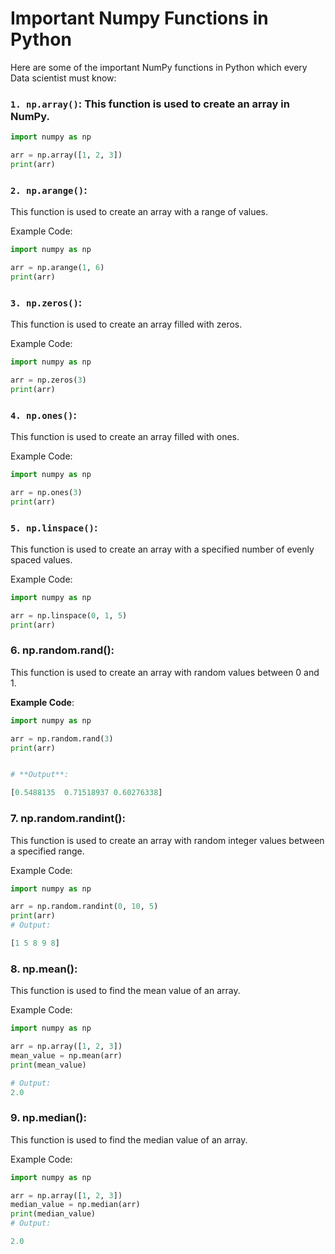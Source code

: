 # Important Numpy Functions in Python

Here are some of the important NumPy functions in Python which every Data scientist must know:

### `1. np.array()`: This function is used to create an array in NumPy.

```python
import numpy as np

arr = np.array([1, 2, 3])
print(arr)

```

### `2. np.arange()`:

This function is used to create an array with a range of values.

Example Code:

```python
import numpy as np

arr = np.arange(1, 6)
print(arr)
```

### `3. np.zeros()`:

This function is used to create an array filled with zeros.

Example Code:

```python
import numpy as np

arr = np.zeros(3)
print(arr)

```

### `4. np.ones()`:

This function is used to create an array filled with ones.

Example Code:

```python
import numpy as np

arr = np.ones(3)
print(arr)
```

### `5. np.linspace()`:

This function is used to create an array with a specified number of evenly spaced values.

Example Code:

```python
import numpy as np

arr = np.linspace(0, 1, 5)
print(arr)
```

### **6. np.random.rand()**:

This function is used to create an array with random values between 0 and 1.

**Example Code**:

```python
import numpy as np

arr = np.random.rand(3)
print(arr)


# **Output**:

[0.5488135  0.71518937 0.60276338]

```

### 7. np.random.randint():

This function is used to create an array with random integer values between a specified range.

Example Code:

```python
import numpy as np

arr = np.random.randint(0, 10, 5)
print(arr)
# Output:

[1 5 8 9 8]
```

### 8. np.mean():

This function is used to find the mean value of an array.

Example Code:

```python
import numpy as np

arr = np.array([1, 2, 3])
mean_value = np.mean(arr)
print(mean_value)

# Output:
2.0
```

### 9. np.median():

This function is used to find the median value of an array.

Example Code:

```python
import numpy as np

arr = np.array([1, 2, 3])
median_value = np.median(arr)
print(median_value)
# Output:

2.0
```
